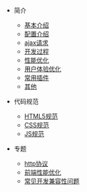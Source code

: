 - 简介
  - [基本介绍](introduce/intro.md)
  - [配置介绍](introduce/config.md)
  - [ajax请求](introduce/ajax.md)
  - [开发过程](introduce/process.md)
  - [性能优化](introduce/nature.md)
  - [用户体验优化](introduce/userExperience.md)
  - [常用插件](cover.md)
  - [其他](cover.md)

- 代码规范
  - [HTML5规范](norm/html5.md)
  - [CSS规范](norm/css.md)
  - [JS规范](vue.md)

- 专题
  - [http协议](configuration.md)
  - [前端性能优化](themes.md)
  - [常见开发兼容性问题](plugins.md)
